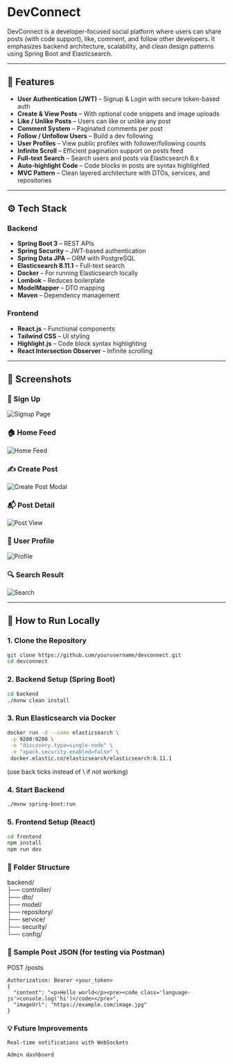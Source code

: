 # DevConnect

DevConnect is a developer-focused social platform where users can share posts (with code support), like, comment, and follow other developers. It emphasizes backend architecture, scalability, and clean design patterns using Spring Boot and Elasticsearch.

---

## 🚀 Features

- **User Authentication (JWT)** – Signup & Login with secure token-based auth
- **Create & View Posts** – With optional code snippets and image uploads
- **Like / Unlike Posts** – Users can like or unlike any post
- **Comment System** – Paginated comments per post
- **Follow / Unfollow Users** – Build a dev following
- **User Profiles** – View public profiles with follower/following counts
- **Infinite Scroll** – Efficient pagination support on posts feed
- **Full-text Search** – Search users and posts via Elasticsearch 8.x
- **Auto-highlight Code** – Code blocks in posts are syntax highlighted
- **MVC Pattern** – Clean layered architecture with DTOs, services, and repositories

---

## ⚙️ Tech Stack

### Backend
- **Spring Boot 3** – REST APIs
- **Spring Security** – JWT-based authentication
- **Spring Data JPA** – ORM with PostgreSQL
- **Elasticsearch 8.11.1** – Full-text search
- **Docker** – For running Elasticsearch locally
- **Lombok** – Reduces boilerplate
- **ModelMapper** – DTO mapping
- **Maven** – Dependency management

### Frontend
- **React.js** – Functional components
- **Tailwind CSS** – UI styling
- **Highlight.js** – Code block syntax highlighting
- **React Intersection Observer** – Infinite scrolling

---

## 📸 Screenshots

### 📝 Sign Up
![Signup Page](assets/singup.png)

### 🏠 Home Feed
![Home Feed](assets/Home.png)

### ✍️ Create Post
![Create Post Modal](assets/createpost.png)

### 📬 Post Detail
![Post View](assets/post.png)

### 👤 User Profile
![Profile](assets/profile.png)

### 🔍 Search Result
![Search](assets/search.png)


---

## 🧪 How to Run Locally

### 1. Clone the Repository
```bash
git clone https://github.com/yourusername/devconnect.git
cd devconnect
```
### 2. Backend Setup (Spring Boot)
```bash
cd backend
./mvnw clean install
```
### 3. Run Elasticsearch via Docker
```bash
docker run -d --name elasticsearch \
 -p 9200:9200 \
 -e "discovery.type=single-node" \
 -e "xpack.security.enabled=false" \
 docker.elastic.co/elasticsearch/elasticsearch:8.11.1
```
(use back ticks instead of \ if not working)

### 4. Start Backend
```bash
./mvnw spring-boot:run
```

### 5. Frontend Setup (React)
```bash
cd frontend
npm install
npm run dev
```

### 📂 Folder Structure

backend/  
├── controller/  
├── dto/  
├── model/  
├── repository/  
├── service/  
├── security/  
└── config/  

### 📄 Sample Post JSON (for testing via Postman)

POST /posts
```
Authorization: Bearer <your_token>
{
  "content": "<p>Hello world</p><pre><code class='language-js'>console.log('hi')</code></pre>",
  "imageUrl": "https://example.com/image.jpg"
}
```

### 💡 Future Improvements

    Real-time notifications with WebSockets

    Admin dashboard

